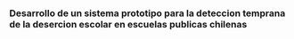 ### Desarrollo de un sistema prototipo para la deteccion temprana de la desercion escolar en escuelas publicas chilenas

